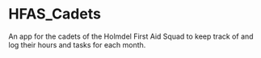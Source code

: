 # HFAS_Cadets
An app for the cadets of the Holmdel First Aid Squad to keep track of and log their hours and tasks for each month.
